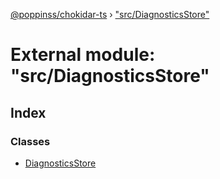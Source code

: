 [@poppinss/chokidar-ts](../README.md) › ["src/DiagnosticsStore"](_src_diagnosticsstore_.md)

# External module: "src/DiagnosticsStore"

## Index

### Classes

* [DiagnosticsStore](../classes/_src_diagnosticsstore_.diagnosticsstore.md)
